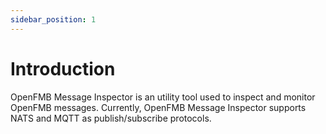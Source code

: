 ```yaml
---
sidebar_position: 1
---
```


# Introduction

OpenFMB Message Inspector is an utility tool used to inspect and monitor OpenFMB messages.  Currently, OpenFMB Message Inspector supports NATS and MQTT as publish/subscribe protocols.